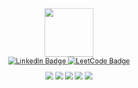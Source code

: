 <!--Hi there 👋
**Y3ASIN/Y3ASIN** is a ✨ _special_ ✨ repository because its `README.md` (this file) appears on your GitHub profile.

Here are some ideas to get you started:
- 🔭 I’m currently working on ...
- 🌱 I’m currently learning ...
- 👯 I’m looking to collaborate on ...
- 🤔 I’m looking for help with ...
- 💬 Ask me about ...
- 📫 How to reach me: ...
- 😄 Pronouns: ...
- ⚡ Fun fact: ...
:man_technologist: About me:
A passionate Full Stack Developer <img src="https://media.giphy.com/media/WUlplcMpOCEmTGBtBW/giphy.gif" width="30">
-->
<!--![header](https://capsule-render.vercel.app/api?type=waving&height=150&color=gradient&text=Hello%20there..&fontSize=30&reversal=true&fontAlign=50&fontAlignY=35)-->


<div id="header" align="center">
  <img src="https://media1.giphy.com/media/v1.Y2lkPTc5MGI3NjExaXhnaDMyeGt0ZG1saGI0MW1ia3kwOG1sbGdlZjUxcmRkdDgwYW01ZSZlcD12MV9pbnRlcm5hbF9naWZfYnlfaWQmY3Q9cw/3kPDmoWdBpQPNhCnUG/giphy.gif" width="100"/>

   <div id="badges">
      <a href="https://www.linkedin.com/in/y3asin/">
        <img src="https://img.shields.io/badge/LinkedIn-blue?style=for-the-badge&logo=linkedin&logoColor=white" alt="LinkedIn Badge"/>
      </a>
      <a href="https://leetcode.com/u/Y3ASiN/">
        <img src="https://img.shields.io/badge/LeetCode-gray?style=for-the-badge&logo=LeetCode" alt="LeetCode Badge"/>
      </a>
  </div>

![](http://github-profile-summary-cards.vercel.app/api/cards/profile-details?username=Y3ASIN&theme=rose_pine)
![](http://github-profile-summary-cards.vercel.app/api/cards/repos-per-language?username=Y3ASIN&theme=rose_pine)
![](http://github-profile-summary-cards.vercel.app/api/cards/most-commit-language?username=Y3ASIN&theme=rose_pine)
![](http://github-profile-summary-cards.vercel.app/api/cards/stats?username=Y3ASIN&theme=rose_pine)
![](http://github-profile-summary-cards.vercel.app/api/cards/productive-time?username=Y3ASIN&theme=rose_pine&utcOffset=8)

</div>


<!--
        <a href="https://discordapp.com/users/yeasinat">
        <img src="https://img.shields.io/badge/Discord-gray?style=for-the-badge&logo=Discord" alt="Discord Badge"/>
      </a>
### Technologies :
<div>
  <img src="https://github.com/devicons/devicon/blob/master/icons/react/react-original-wordmark.svg" title="React" alt="React" width="40" height="40"/>&nbsp;
  <img src="https://github.com/devicons/devicon/blob/master/icons/redux/redux-original.svg" title="Redux" alt="Redux " width="40" height="40"/>&nbsp;
  <img src="https://github.com/devicons/devicon/blob/master/icons/nodejs/nodejs-original-wordmark.svg" title="NodeJS" alt="NodeJS" width="40" height="40"/>&nbsp;
  <img src="https://github.com/devicons/devicon/blob/master/icons/express/express-original.svg" title="Express JS" alt="Express JS" width="40" height="40"/>&nbsp;
  <img src="https://github.com/devicons/devicon/blob/master/icons/mongodb/mongodb-original.svg" title="MongoDB" alt="MongoDB" width="40" height="40"/>&nbsp;
  <img src="https://github.com/devicons/devicon/blob/master/icons/mysql/mysql-original-wordmark.svg" title="MySQL"  alt="MySQL" width="40" height="40"/>&nbsp;
  <img src="https://github.com/devicons/devicon/blob/master/icons/tailwindcss/tailwindcss-original.svg" title="Tailwind CSS" alt="Tailwind CSS" width="40" height="40"/>&nbsp;
  <img src="https://github.com/devicons/devicon/blob/master/icons/git/git-original-wordmark.svg" title="Git" alt="Git" width="40" height="40"/>&nbsp;
  <img src="https://github.com/devicons/devicon/blob/master/icons/javascript/javascript-original.svg" title="JavaScript" alt="JavaScript" width="40" height="40"/>&nbsp;
  <img src="https://github.com/devicons/devicon/blob/master/icons/css3/css3-plain-wordmark.svg"  title="CSS3" alt="CSS" width="40" height="40"/>&nbsp;
  <img src="https://github.com/devicons/devicon/blob/master/icons/html5/html5-original.svg" title="HTML5" alt="HTML" width="40" height="40"/>&nbsp;  
</div>
</br>
<hr>

### Stats :
<div align="center">
  <a href="https://git.io/streak-stats"><img src="http://github-readme-streak-stats.herokuapp.com?user=y3asin&theme=blue-green" alt="GitHub Streak" /></a>  
<div/>

</br>
</br>

<a content="center" href="https://github.com/Y3ASIN/github-readme-stats">
  <img height=200 align="center" src="https://github-readme-stats.vercel.app/api?username=Y3ASIN&card_width=400&theme=merko"/>
</a>
<a content="center" href="https://github.com/Y3ASIN/convoychat">
  <img height=200 align="center" src="https://github-readme-stats.vercel.app/api/top-langs?username=Y3ASIN&layout=compact&card_width=320&theme=merko"/>
</a>


![Snake animation](https://github.com/Y3ASIN/Y3ASIN/blob/output/github-contribution-grid-snake-dark.svg)

<hr> -->
<!-- <a href="https://visitcount.itsvg.in">
  <img src="https://visitcount.itsvg.in/api?id=yeasin&label=Visitors&pretty=true" />
</a> -->

